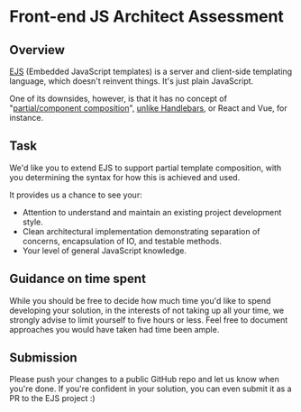 # Front-end JS Architect Assessment

## Overview

[EJS](http://ejs.co/) (Embedded JavaScript templates) is a server and client-side templating language, which doesn't reinvent things. It's just plain JavaScript.

One of its downsides, however, is that it has no concept of "[partial/component composition](https://github.com/mde/ejs/issues/437)", [unlike Handlebars](https://handlebarsjs.com/partials.html#partial-block), or React and Vue, for instance.

## Task

We'd like you to extend EJS to support partial template composition, with you determining the syntax for how this is achieved and used.

It provides us a chance to see your:

* Attention to understand and maintain an existing project development style.
* Clean architectural implementation demonstrating separation of concerns, encapsulation of IO, and testable methods.
* Your level of general JavaScript knowledge.

## Guidance on time spent

While you should be free to decide how much time you'd like to spend developing your solution, in the interests of not taking up all your time, we strongly advise to limit yourself to five hours or less. Feel free to document approaches you would have taken had time been ample.

## Submission

Please push your changes to a public GitHub repo and let us know when you're done. If you're confident in your solution, you can even submit it as a PR to the EJS project :)

